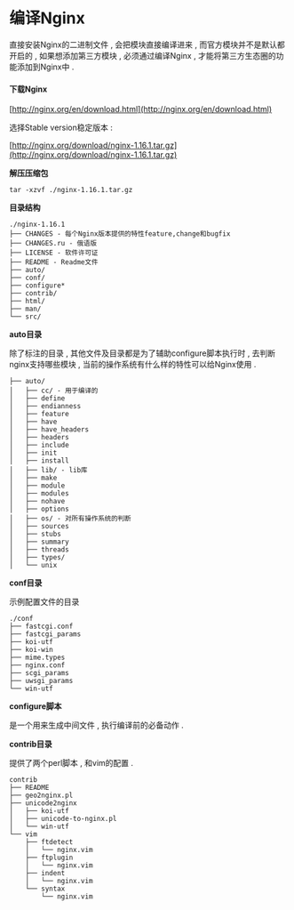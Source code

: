 # 编译Nginx

直接安装Nginx的二进制文件 , 会把模块直接编译进来 , 而官方模块并不是默认都开启的 , 如果想添加第三方模块 , 必须通过编译Nginx , 才能将第三方生态圈的功能添加到Nginx中 .

#### 下载Nginx

[http://nginx.org/en/download.html](http://nginx.org/en/download.html)

选择Stable version稳定版本 :

[http://nginx.org/download/nginx-1.16.1.tar.gz](http://nginx.org/download/nginx-1.16.1.tar.gz)

**解压压缩包**

```
tar -xzvf ./nginx-1.16.1.tar.gz
```

**目录结构**

```
./nginx-1.16.1
├── CHANGES - 每个Nginx版本提供的特性feature,change和bugfix
├── CHANGES.ru - 俄语版
├── LICENSE - 软件许可证
├── README - Readme文件
├── auto/
├── conf/
├── configure*
├── contrib/
├── html/
├── man/
└── src/
```

**auto目录**

除了标注的目录 , 其他文件及目录都是为了辅助configure脚本执行时 , 去判断nginx支持哪些模块 , 当前的操作系统有什么样的特性可以给Nginx使用 .

```
├── auto/
│   ├── cc/ - 用于编译的
│   ├── define
│   ├── endianness
│   ├── feature
│   ├── have
│   ├── have_headers
│   ├── headers
│   ├── include
│   ├── init
│   ├── install
│   ├── lib/ - lib库
│   ├── make
│   ├── module
│   ├── modules
│   ├── nohave
│   ├── options
│   ├── os/ - 对所有操作系统的判断
│   ├── sources
│   ├── stubs
│   ├── summary
│   ├── threads
│   ├── types/
│   └── unix
```

**conf目录**

示例配置文件的目录

```
./conf
├── fastcgi.conf
├── fastcgi_params
├── koi-utf
├── koi-win
├── mime.types
├── nginx.conf
├── scgi_params
├── uwsgi_params
└── win-utf
```

**configure脚本**

是一个用来生成中间文件 , 执行编译前的必备动作 .

**contrib目录**

提供了两个perl脚本 , 和vim的配置 . 

```
contrib
├── README
├── geo2nginx.pl
├── unicode2nginx
│   ├── koi-utf
│   ├── unicode-to-nginx.pl
│   └── win-utf
└── vim
    ├── ftdetect
    │   └── nginx.vim
    ├── ftplugin
    │   └── nginx.vim
    ├── indent
    │   └── nginx.vim
    └── syntax
        └── nginx.vim
```





